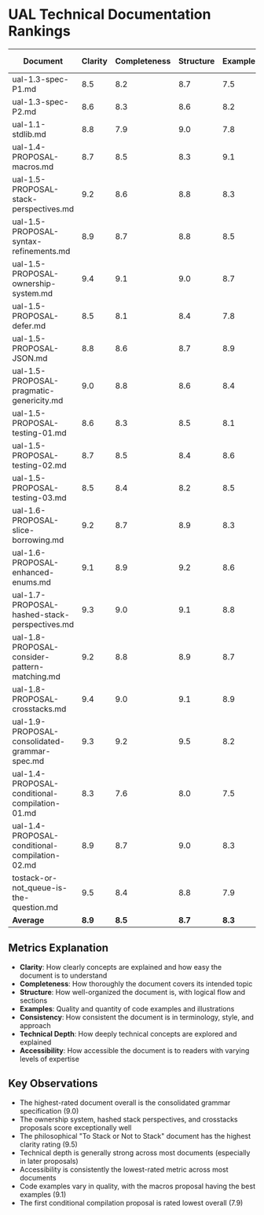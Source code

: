 # UAL Technical Documentation Rankings

| Document | Clarity | Completeness | Structure | Examples | Consistency | Technical Depth | Accessibility | Average |
|----------|---------|--------------|-----------|----------|-------------|-----------------|---------------|---------|
| ual-1.3-spec-P1.md | 8.5 | 8.2 | 8.7 | 7.5 | 8.4 | 8.0 | 7.4 | 8.1 |
| ual-1.3-spec-P2.md | 8.6 | 8.3 | 8.6 | 8.2 | 8.3 | 8.1 | 7.5 | 8.2 |
| ual-1.1-stdlib.md | 8.8 | 7.9 | 9.0 | 7.8 | 9.1 | 7.2 | 8.3 | 8.3 |
| ual-1.4-PROPOSAL-macros.md | 8.7 | 8.5 | 8.3 | 9.1 | 8.2 | 8.6 | 7.8 | 8.5 |
| ual-1.5-PROPOSAL-stack-perspectives.md | 9.2 | 8.6 | 8.8 | 8.3 | 8.7 | 9.0 | 7.6 | 8.6 |
| ual-1.5-PROPOSAL-syntax-refinements.md | 8.9 | 8.7 | 8.8 | 8.5 | 8.8 | 8.4 | 7.9 | 8.6 |
| ual-1.5-PROPOSAL-ownership-system.md | 9.4 | 9.1 | 9.0 | 8.7 | 9.2 | 9.5 | 7.8 | 8.9 |
| ual-1.5-PROPOSAL-defer.md | 8.5 | 8.1 | 8.4 | 7.8 | 8.4 | 8.2 | 8.0 | 8.2 |
| ual-1.5-PROPOSAL-JSON.md | 8.8 | 8.6 | 8.7 | 8.9 | 8.5 | 8.4 | 7.9 | 8.5 |
| ual-1.5-PROPOSAL-pragmatic-genericity.md | 9.0 | 8.8 | 8.6 | 8.4 | 8.7 | 9.3 | 7.5 | 8.6 |
| ual-1.5-PROPOSAL-testing-01.md | 8.6 | 8.3 | 8.5 | 8.1 | 8.4 | 8.2 | 8.3 | 8.3 |
| ual-1.5-PROPOSAL-testing-02.md | 8.7 | 8.5 | 8.4 | 8.6 | 8.5 | 8.7 | 7.8 | 8.5 |
| ual-1.5-PROPOSAL-testing-03.md | 8.5 | 8.4 | 8.2 | 8.5 | 8.3 | 8.3 | 8.2 | 8.3 |
| ual-1.6-PROPOSAL-slice-borrowing.md | 9.2 | 8.7 | 8.9 | 8.3 | 8.9 | 9.2 | 7.6 | 8.7 |
| ual-1.6-PROPOSAL-enhanced-enums.md | 9.1 | 8.9 | 9.2 | 8.6 | 9.0 | 9.1 | 7.7 | 8.8 |
| ual-1.7-PROPOSAL-hashed-stack-perspectives.md | 9.3 | 9.0 | 9.1 | 8.8 | 9.1 | 9.4 | 7.4 | 8.9 |
| ual-1.8-PROPOSAL-consider-pattern-matching.md | 9.2 | 8.8 | 8.9 | 8.7 | 8.9 | 9.0 | 7.9 | 8.8 |
| ual-1.8-PROPOSAL-crosstacks.md | 9.4 | 9.0 | 9.1 | 8.9 | 9.2 | 9.6 | 7.5 | 8.9 |
| ual-1.9-PROPOSAL-consolidated-grammar-spec.md | 9.3 | 9.2 | 9.5 | 8.2 | 9.4 | 9.1 | 8.1 | 9.0 |
| ual-1.4-PROPOSAL-conditional-compilation-01.md | 8.3 | 7.6 | 8.0 | 7.5 | 8.1 | 7.9 | 8.2 | 7.9 |
| ual-1.4-PROPOSAL-conditional-compilation-02.md | 8.9 | 8.7 | 9.0 | 8.3 | 8.8 | 8.7 | 8.1 | 8.6 |
| tostack-or-not_queue-is-the-question.md | 9.5 | 8.4 | 8.8 | 7.9 | 8.9 | 9.3 | 8.5 | 8.8 |
| **Average** | **8.9** | **8.5** | **8.7** | **8.3** | **8.7** | **8.7** | **7.9** | **8.5** |

## Metrics Explanation

- **Clarity**: How clearly concepts are explained and how easy the document is to understand
- **Completeness**: How thoroughly the document covers its intended topic
- **Structure**: How well-organized the document is, with logical flow and sections
- **Examples**: Quality and quantity of code examples and illustrations
- **Consistency**: How consistent the document is in terminology, style, and approach
- **Technical Depth**: How deeply technical concepts are explored and explained
- **Accessibility**: How accessible the document is to readers with varying levels of expertise

## Key Observations

- The highest-rated document overall is the consolidated grammar specification (9.0)
- The ownership system, hashed stack perspectives, and crosstacks proposals score exceptionally well
- The philosophical "To Stack or Not to Stack" document has the highest clarity rating (9.5)
- Technical depth is generally strong across most documents (especially in later proposals)
- Accessibility is consistently the lowest-rated metric across most documents
- Code examples vary in quality, with the macros proposal having the best examples (9.1)
- The first conditional compilation proposal is rated lowest overall (7.9)